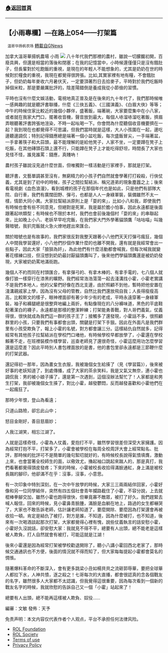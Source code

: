 ###  [:house:返回首頁](https://github.com/ourhimalayas/txt)
---


## 【小雨專欄】—在路上054——打架篇
` 温哥华扬帆农场` [轉載自GNews](https://gnews.org/zh-hans/1788664/)

加拿大溫哥華揚帆農場    小雨
![](https://assets.gnews.org/wp-content/uploads/2021/11/专栏图.png)
八十年代我們那裡的農村，雖說一切朦朧初開，百廢具興，但還是相當的落後和閉塞；在我的記憶當中，小時候還僅僅只是沒有餓肚子，但長輩對於吃飽飯的重視，是現在的年輕人不能想象的，尤其是奶奶在世的時候對於糧食的重視，我現在都覺得很誇張。比如,其實家裡有地有糧，不會餓肚子，但奶奶每年麥收六月暑伏天，一定要頂著烈日去拾麥子，平時對於我們吃飯時掉個米粒，那是要嚴厲批評的，陰差陽錯倒是養成我從小節儉的習慣。

平時也沒有什麼文娛活動，電視地真正普及是在後來的九十年代了，我們那時候唯一感興趣的就是聽評書聯播，什麼《三俠五義》、《三國演義》、《白眉大俠》等等；中午的時候住家比較近的幾個小夥伴，盛著飯，端著碗，大家要麼集中在小八家，或者就在我家大門口，擺著收音機，聲音放到最大，每個人哧溜哧溜吃著飯，擠眉弄眼聽著評書誇張地渲染，不時一起吆喝一下。你會問為什麼聽個收音機要擠在一起？我到現在也都覺得不可思議，但我們當時就是這樣，大人小孩圍在一起，邊吃邊聽邊調侃；特別記得錢應總是端著一個小盆吃飯，每次盛飯冒尖，一手端著盆，一手拿著筷子和大蒜頭，最不能理解的是給他凳子，人家不坐，一定要蹲在凳子上吃飯，在其他磚頭石頭上還不行，只能蹲在凳子上才能吃得舒坦，時間長了大家也見怪不怪，誰見誰罵：錢應，真賤吶！

農村孩子雖說沒見過什麼世面，但唯獨對一樣活動是行家裡手，那就是打架。

聽評書，文藝單調甚至沒有，無窮精力的小孩子們自然就會學著打打殺殺，行俠仗義，尤其是到了初中的時候，孩子之間拉幫結派、稱兄道弟的現象塵囂之上；後來看電視劇《血色浪漫》，看到城裡的孩子在那個年代也是如此，只是他們有部隊大院、自行車，我們有廣闊田野、彈弓，也都是人人一身綠軍裝，裝備雖然不太一樣，情節大同小異。大家拉幫結派原則上是「耍的來」，比如小八和我，即使我們有時候也會有些不同意見，但絕對是死黨，我是屬於膽小怕事，因此永遠都是後面跟著起哄類型；有時候也不限於本村，我們也會前後幾個村「耍的來」的串聯起來，比如晚上小八、老妖早早吃完飯，在我們家大門外學著貓頭鷹「咕咕喵」叫幾聲暗號，我扒完飯就火急火燎地趕出來匯合。

關於暗號也是有故事的，我們家很反對我整天跟著小八他們天天打彈弓瘋狂，幾個人中間我學習還好，小八他們抄個作業什麼的也離不開我，還有就是我經常會出一些點子，因此大家「狼狽為奸」，為此他們有什麼活動都會喊我，但每次喊我就變著花樣練口技，但沒想到奶奶最討厭貓頭鷹叫了，後來他們學貓頭鷹還是被奶奶發現，大家被奶奶罵地滿街跑。

幾個人不約而同在村頭匯合，有拿彈弓的、有拿木棒的、有拿手電的，七八個人就像打狼一樣穿行在漆黑的曠野。我們經常浩浩蕩蕩一起去淺溝找小霍，小霍老實講不是我們本地人，他的父輩們好像在西北支邊，由於照顧不到他，暫時把他安置在淺溝親戚家上學，因為沒有父母的管教，自然比我們還放飛自我；人長得瘦瘦高高，比較斯文的樣子，眼神裡面卻有著少年少有的老成，平時永遠穿著一身綠軍裝，袖子和褲腿總是很整齊地編上兩折，有點像現在的八分褲味道，黑色的平底鞋配著潔白的襪子，永遠都是那樣的整潔幹練；打架能勇善戰，對人哥們義氣，仗義得很，很快就成為我們這一群的孩子王了；接觸多了還發現，小霍話不多，很照顧群里的小孩，只要我們有事都會出頭，關鍵是打架下手狠。因此在外面凡是我們群里有小孩受欺負了，報上小霍的名號，對方都會讓三分。這樣結仇自然就多，記得經常有其他孩子拉幫結派在學校門口堵他，有時候學校早都放學了，小霍還在學校賴著不走，在班裡裝模作樣學習，巡查老師見了還很奇怪，小霍這麼用功怎麼學習還是這麼差？因此平時別人書包裡面放的是書，他的書包里卻永遠都是三節鞭什麼的打架武器。

還記得初一那年，因為畫女生衣服，我被幾個女生給揍了（見《學習篇》），後來被好事的老妖知道了，到處傳播，成了大家的茶余笑料，我是又氣又無奈，連小霍也調侃我：男的被小娘子揍了，還是第一次遇到，這個沒辦法幫忙了！人家都是和男生打架，我卻被幾個女生揍了，對比小霍，越發鬱悶，反而越發喜歡和小霍他們在一起瘋狂了。

那時少年恨，登山為看遠；

只道山路險，卻忘此山中；

怒目金剛好，善目慈眉妙；

人我江湖笑，相忘江湖了。

人就是這樣奇怪，小霍為人仗義，愛抱打不平，雖然學習很差但深受大家擁護。因為經常打抱不平，打架多了，小霍會被學校在每周全校周評大會上經常點名、批評，那時候的批評可不是簡單的幾句絮叨就好的，有時候校長說得氣憤填膺，激動上來，也會當著全校師生的面，以儆效尤，擼起袖口跳起來踹人的，那是真打，我們看著都覺得頭皮發疼；下來的時候，小霍被校長收拾得滿臉通紅，身上滿是被校長踹的腳印，他卻滿不在乎：沒事，沒事，小意思。

有一次印象中特別深刻，在一次中午放學的時候，大家三三兩兩結伴回家，小霍好像和另一位同學結伴，突然有四五個社會青年攔路截住了小霍，不容分說，上去就棍棒拳腳交加，雖然小霍也跑得很快，但畢竟寡不敵眾，被打了好久。我們趕緊去喊人報信，回來的時候，見小霍鼻青臉腫，滿臉是血躺在地上，路過的女生都嚇哭了，大家也不敢告訴老師，估計讓老師知道了，要麼開除、要麼因為打架還會再被收拾一頓。肯定是結仇了被打，對方是誰，不知道，因為什麼被打，也不知道，後來有一次喝酒談起那次打架，大家都覺得心裡有愧，說些仗義執言的話安慰小霍，小霍好久沒說話，卻安慰大家：我就見不得不平，總要有人出頭，總不能老是這樣被人欺負，打人自然就會有被打，可能這就是江湖！

後來小霍還是因為經常打架被學校勸退開除了，聽小八講小霍回西北老家了，那時候交通通訊也不方便，後面的情況就不得而知了，但大家每每提起小霍都會莫名的惆悵。

隨著爆料革命的不斷深入，會有更多跳梁小丑如楊貝貝之流砸郭辱華，要把全球華人都拉下水，人神共憤，逐之殺之！七哥每次的大直播，都會很認真的念各個戰友的名字，雖然很多人大家都不太認識，但我覺得這很重要，因為每次看到一個新的戰友名字的時候，我就欣慰的告訴自己又一個「小霍」站起來了！

總要有人出頭，總不能再這樣被人欺負、奴役……

編審：文敏     發佈：天予





 

免责声明：本文内容仅代表作者个人观点，平台不承担任何法律风险。

- [ROL Foundation](https://rolfoundation.org/)
- [ROL Society](https://rolsociety.org/)
- [Terms of use](https://gnews.org/terms-of-use-3/)
- [Privacy Policy](https://gnews.org/privacy-policy/)
